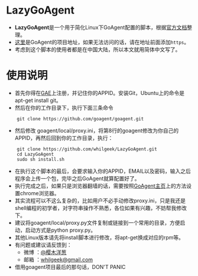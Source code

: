 LazyGoAgent
=========

- **LazyGoAgent**是一个用于简化Linux下GoAgent配置的脚本，根据[官方文档](https://code.google.com/p/goagent/wiki/GoAgent_Linux)整理。
- [这里](https://code.google.com/p/goagent/)是GoAgent的项目地址，如果无法访问的话，请在地址前面添加`https`。
- 考虑到这个脚本的使用者都是在中国大陆，所以本文就用简体中文写了。

使用说明
=========
- 首先你得在[GAE](https://developers.google.com/appengine/?hl=zh-CN&csw=1)上注册，并记住你的APPID。安装Git，Ubuntu上的命令是apt-get install git。
- 然后在你的工作目录下，执行下面三条命令

```shell
    git clone https://github.com/goagent/goagent.git
```
- 然后修改 goagent/local/proxy.ini，将第8行的goagent修改为你自己的APPID，再然后回到你的工作目录，执行：

```shell
    git clone https://github.com/whilgeek/LazyGoAgent.git
    cd LazyGoAgent
    sudo sh install.sh
```
- 在执行这个脚本的最后，会要求输入你的APPID，EMAIL以及密码，输入之后程序会上传一个包，完毕之后GoAgent就算配置好了。
- 执行完成之后，如果只是浏览器翻墙的话，需要按照[GoAgent主页](https://code.google.com/p/goagent/)上的方法设置chrome浏览器。
- 其实流程可以不这么复杂的，比如用户不必手动修改proxy.ini，只是我还是shell编程的初学者，对字符串操作不熟悉，各位如果有兴趣，不妨帮我修改下。
- 建议将goagent/local/proxy.py文件复制或链接到一个常用的目录，方便启动，启动方式是python proxy.py。
- 其他Linux版本请先将install脚本进行修改，将apt-get换成对应的rpm等。
- 有问题或建议请反馈到：
    - 微博 ：[@樱木洋葱](http://weibo.com/liuyang9duan)
    - 邮箱 ：whilgeek@gmail.com  
- 借用goagent项目最后的那句话，DON'T PANIC
